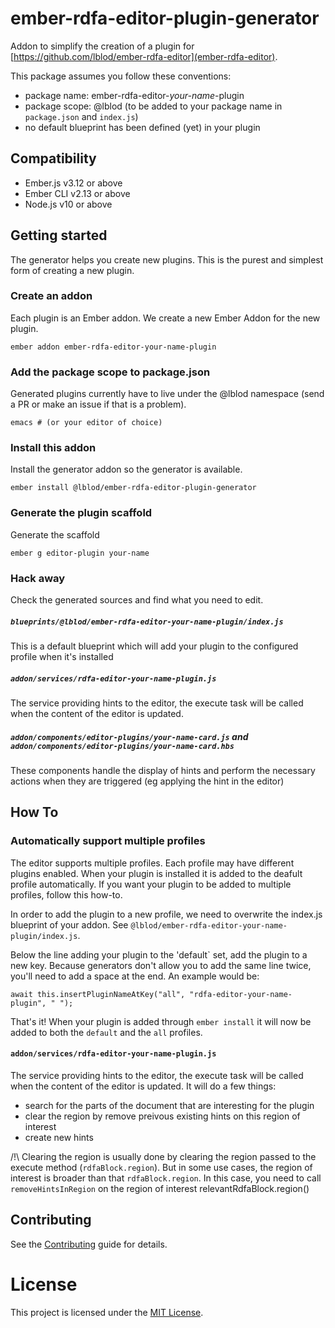 # ember-rdfa-editor-plugin-generator

Addon to simplify the creation of a plugin for [https://github.com/lblod/ember-rdfa-editor](ember-rdfa-editor).

This package assumes you follow these conventions:
 - package name: ember-rdfa-editor-*your-name*-plugin
 - package scope: @lblod (to be added to your package name in `package.json` and `index.js`)
 - no default blueprint has been defined (yet) in your plugin

## Compatibility

* Ember.js v3.12 or above
* Ember CLI v2.13 or above
* Node.js v10 or above

## Getting started

  The generator helps you create new plugins.  This is the purest and simplest form of creating a new plugin.

### Create an addon

  Each plugin is an Ember addon.  We create a new Ember Addon for the new plugin.

    ember addon ember-rdfa-editor-your-name-plugin

### Add the package scope to package.json

  Generated plugins currently have to live under the @lblod namespace (send a PR or make an issue if that is a problem).

    emacs # (or your editor of choice)

### Install this addon

  Install the generator addon so the generator is available.

    ember install @lblod/ember-rdfa-editor-plugin-generator

### Generate the plugin scaffold

  Generate the scaffold

    ember g editor-plugin your-name

### Hack away

  Check the generated sources and find what you need to edit.

##### `blueprints/@lblod/ember-rdfa-editor-your-name-plugin/index.js`

  This is a default blueprint which will add your plugin to the configured profile when it's installed

##### `addon/services/rdfa-editor-your-name-plugin.js`

  The service providing hints to the editor, the execute task will be called when the content of the editor is updated.

##### `addon/components/editor-plugins/your-name-card.js` and `addon/components/editor-plugins/your-name-card.hbs`

  These components handle the display of hints and perform the necessary actions when they are triggered (eg applying the hint in the editor)


## How To

### Automatically support multiple profiles

  The editor supports multiple profiles.  Each profile may have
  different plugins enabled.  When your plugin is installed it is
  added to the deafult profile automatically.  If you want your plugin
  to be added to multiple profiles, follow this how-to.

  In order to add the plugin to a new profile, we need to overwrite
  the index.js blueprint of your addon.  See
  `@lblod/ember-rdfa-editor-your-name-plugin/index.js`.

  Below the line adding your plugin to the 'default` set, add the
  plugin to a new key.  Because generators don't allow you to add the
  same line twice, you'll need to add a space at the end.  An example would be:

    await this.insertPluginNameAtKey("all", "rdfa-editor-your-name-plugin", " ");

  That's it!  When your plugin is added through `ember install` it
  will now be added to both the `default` and the `all` profiles.

#### `addon/services/rdfa-editor-your-name-plugin.js` 
The service providing hints to the editor, the execute task will be called when the content of the editor is updated.
It will do a few things:
- search for the parts of the document that are interesting for the plugin
- clear the region by remove preivous existing hints on this region of interest
- create new hints

/!\ Clearing the region is usually done by clearing the region passed to the execute method (`rdfaBlock.region`). But in some use cases, the region of interest is broader than that `rdfaBlock.region`. In this case, you need to call `removeHintsInRegion` on the region of interest relevantRdfaBlock.region()

## Contributing

See the [Contributing](CONTRIBUTING.md) guide for details.


# License

This project is licensed under the [MIT License](LICENSE.md).
